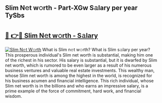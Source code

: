 ## Slim N𝚎t w𝚘rth - Part-XGw S𝚊lary per year TySbs

# <h2><a href="http://gc14uo5.nevu.top/?p=Slim">🔗 👉🔴 Slim N𝚎t w𝚘rth - S𝚊lary</a></h2>

[![Slim N𝚎t W𝚘rth](https://i.imgur.com/Oavwk0R.jpeg)](http://gc14uo5.nevu.top/?p=Slim)
What is Slim n𝚎t w𝚘rth? What is Slim s𝚊lary per year?
This prosperous individual's Slim net worth is substantial, making him one of the richest in his sector. His salary is substantial, but it is dwarfed by Slim net worth, which is rumored to be even larger as a result of his numerous business ventures and valuable real estate investments. This wealthy man, whose Slim net worth is among the highest in the world, is recognized for his business acumen and financial intelligence. This rich individual, whose Slim net worth is in the billions and who earns an impressive salary, is a prime example of the force of commitment, hard work, and financial wisdom.
